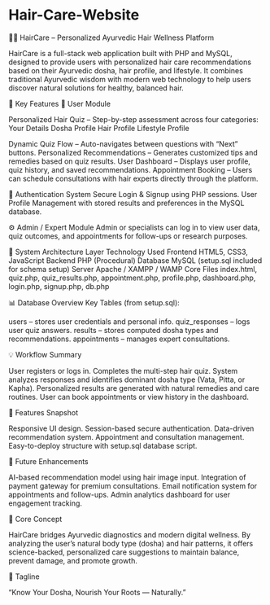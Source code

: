 # Hair-Care-Website
💇‍♀️ HairCare – Personalized Ayurvedic Hair Wellness Platform

HairCare is a full-stack web application built with PHP and MySQL, designed to provide users with personalized hair care recommendations based on their Ayurvedic dosha, hair profile, and lifestyle.
It combines traditional Ayurvedic wisdom with modern web technology to help users discover natural solutions for healthy, balanced hair.


🌿 Key Features
🧭 User Module

Personalized Hair Quiz – Step-by-step assessment across four categories:
Your Details
Dosha Profile
Hair Profile
Lifestyle Profile

Dynamic Quiz Flow – Auto-navigates between questions with “Next” buttons.
Personalized Recommendations – Generates customized tips and remedies based on quiz results.
User Dashboard – Displays user profile, quiz history, and saved recommendations.
Appointment Booking – Users can schedule consultations with hair experts directly through the platform.



🔐 Authentication System
Secure Login & Signup using PHP sessions.
User Profile Management with stored results and preferences in the MySQL database.

⚙️ Admin / Expert Module
Admin or specialists can log in to view user data, quiz outcomes, and appointments for follow-ups or research purposes.



🧩 System Architecture
Layer	Technology Used
Frontend	HTML5, CSS3, JavaScript
Backend	PHP (Procedural)
Database	MySQL (setup.sql included for schema setup)
Server	Apache / XAMPP / WAMP
Core Files	index.html, quiz.php, quiz_results.php, appointment.php, profile.php, dashboard.php, login.php, signup.php, db.php


📊 Database Overview
Key Tables (from setup.sql):

users – stores user credentials and personal info.
quiz_responses – logs user quiz answers.
results – stores computed dosha types and recommendations.
appointments – manages expert consultations.



💡 Workflow Summary

User registers or logs in.
Completes the multi-step hair quiz.
System analyzes responses and identifies dominant dosha type (Vata, Pitta, or Kapha).
Personalized results are generated with natural remedies and care routines.
User can book appointments or view history in the dashboard.



🌸 Features Snapshot

Responsive UI design.
Session-based secure authentication.
Data-driven recommendation system.
Appointment and consultation management.
Easy-to-deploy structure with setup.sql database script.



🔮 Future Enhancements

AI-based recommendation model using hair image input.
Integration of payment gateway for premium consultations.
Email notification system for appointments and follow-ups.
Admin analytics dashboard for user engagement tracking.


🧠 Core Concept

HairCare bridges Ayurvedic diagnostics and modern digital wellness.
By analyzing the user’s natural body type (dosha) and hair patterns, it offers science-backed, personalized care suggestions to maintain balance, prevent damage, and promote growth.

💬 Tagline

“Know Your Dosha, Nourish Your Roots — Naturally.”
